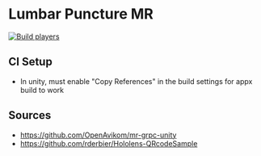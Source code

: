 ﻿# Lumbar Puncture MR
[![Build players](https://github.com/liamjwang/lp-mr/actions/workflows/main.yml/badge.svg)](https://github.com/liamjwang/lp-mr/actions/workflows/main.yml)

## CI Setup
- In unity, must enable "Copy References" in the build settings for appx build to work

## Sources
- https://github.com/OpenAvikom/mr-grpc-unity
- https://github.com/rderbier/Hololens-QRcodeSample